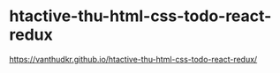 # htactive-thu-html-css-todo-react-redux
https://vanthudkr.github.io/htactive-thu-html-css-todo-react-redux/
